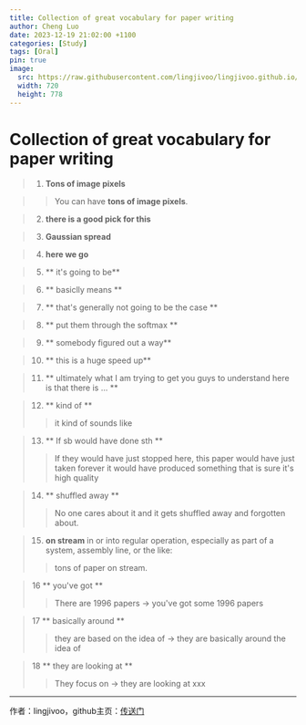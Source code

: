 ```yaml
---
title: Collection of great vocabulary for paper writing
author: Cheng Luo
date: 2023-12-19 21:02:00 +1100
categories: [Study]
tags: [Oral]
pin: true
image:
  src: https://raw.githubusercontent.com/lingjivoo/lingjivoo.github.io/master/_posts/2023-12-19-Collection-of-Oral-Expressions.assets/cover.png
  width: 720
  height: 778
---
```




# Collection of great vocabulary for paper writing


> 1. **Tons of image pixels**

>> You can have **tons of image pixels**.


 
> 2. **there is a good pick for this**

> 3. **Gaussian spread**


> 4. **here we go**

> 5. ** it's going to be**

> 6. ** basiclly means **

> 7. ** that's generally not going to be the case **


> 8. ** put them through the softmax **


> 9. ** somebody figured out a way**


> 10. ** this is a huge speed up**


> 11. ** ultimately what I am trying to get you guys to understand here is that there is ... **

> 12. ** kind of **
>> it kind of sounds like


> 13. ** If sb would have done sth **
>> If they would have just stopped here, this paper would have just taken forever it would have produced something that is sure it's high quality


> 14. ** shuffled away **
>> No one cares about it and it gets shuffled away and forgotten about.

> 15. **on stream**
> in or into regular operation, especially as part of a system, assembly line, or the like:
>> tons of paper on stream.

> 16 ** you've got ** 
>> There are 1996 papers -> you've got some 1996 papers

> 17 ** basically around ** 
>> they are based on the idea of  -> they are basically around the idea of 

> 18 ** they are looking at ** 
>> They focus on -> they are looking at xxx

---

作者：lingjivoo，github主页：[传送门](https://github.com/lingjivoo)

